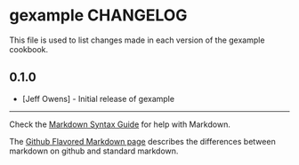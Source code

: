 gexample CHANGELOG
=================

This file is used to list changes made in each version of the gexample cookbook.

0.1.0
-----
- [Jeff Owens] - Initial release of gexample

- - -
Check the [Markdown Syntax Guide](http://daringfireball.net/projects/markdown/syntax) for help with Markdown.

The [Github Flavored Markdown page](http://github.github.com/github-flavored-markdown/) describes the differences between markdown on github and standard markdown.
